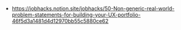 - https://jobhacks.notion.site/jobhacks/50-Non-generic-real-world-problem-statements-for-building-your-UX-portfolio-46f5d3a1481d4d12970bb55c5880ce62
